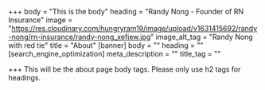 +++
body = "This is the body"
heading = "Randy Nong - Founder of RN Insurance"
image = "https://res.cloudinary.com/hungryram19/image/upload/v1631415692/randy-nong/rn-insurance/randy-nong_xefjew.jpg"
image_alt_tag = "Randy Nong with red tie"
title = "About"
[banner]
body = ""
heading = ""
[search_engine_optimization]
meta_description = ""
title_tag = ""

+++
This will be the about page body tags. Please only use h2 tags for headings.